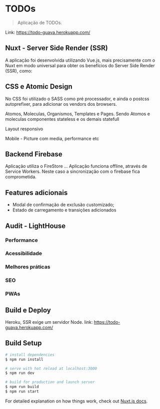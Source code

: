 # TODOs

> Aplicação de TODOs.

Link: https://todo-guava.herokuapp.com/

## Nuxt - Server Side Render (SSR)
A aplicação foi desenvolvida utilizando Vue.js, mais precisamente com o Nuxt em modo universal para obter os benefícios do Server Side Render (SSR), como:

## CSS e Atomic Design
No CSS foi utilizado o SASS como pré processador, e ainda o postcss autoprefixer, para adicionar os vendors dos browsers.

Atomos, Moleculas, Organismos, Templates e Pages. Sendo Atomos e moleculas componentes stateless e os demais statefull 

Layout responsivo

Mobile - Picture com media, performance etc

## Backend Firebase
Aplicação utiliza o FireStore ...
Aplicação funciona offline, através de Service Workers. Neste caso a sincronização com o firebase fica comprometida.

## Features adicionais
- Modal de confirmação de exclusão customizado;
- Estado de carregamento e transições adicionados

## Audit - LightHouse 
### Performance
### Acessibilidade
### Melhores práticas
### SEO
### PWAs


## Build e Deploy 
Heroku, SSR exige um servidor Node.
link: https://todo-guava.herokuapp.com/

## Build Setup

``` bash
# install dependencies
$ npm run install

# serve with hot reload at localhost:3000
$ npm run dev

# build for production and launch server
$ npm run build
$ npm run start
```

For detailed explanation on how things work, check out [Nuxt.js docs](https://nuxtjs.org).
